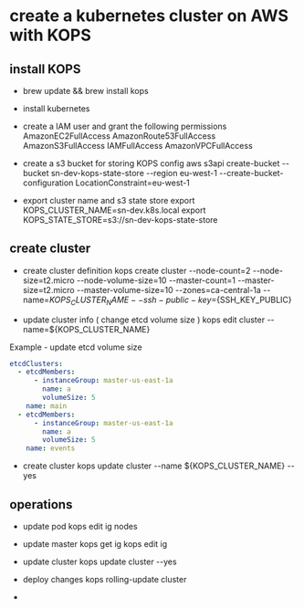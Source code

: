 # create a kubernetes cluster on AWS with KOPS

## install KOPS

- brew update && brew install kops

- install kubernetes

- create a IAM user and grant the following permissions
  AmazonEC2FullAccess
  AmazonRoute53FullAccess
  AmazonS3FullAccess
  IAMFullAccess
  AmazonVPCFullAccess

- create a s3 bucket for storing KOPS config
  aws s3api create-bucket --bucket sn-dev-kops-state-store --region eu-west-1 --create-bucket-configuration LocationConstraint=eu-west-1

- export cluster name and s3 state store
  export KOPS_CLUSTER_NAME=sn-dev.k8s.local
  export KOPS_STATE_STORE=s3://sn-dev-kops-state-store

## create cluster

- create cluster definition
  kops create cluster --node-count=2 --node-size=t2.micro --node-volume-size=10 --master-count=1 --master-size=t2.micro --master-volume-size=10 --zones=ca-central-1a --name=${KOPS_CLUSTER_NAME} --ssh-public-key=${SSH_KEY_PUBLIC}

- update cluster info ( change etcd volume size )
  kops edit cluster --name=\${KOPS_CLUSTER_NAME}

Example - update etcd volume size

```yaml
etcdClusters:
  - etcdMembers:
      - instanceGroup: master-us-east-1a
        name: a
        volumeSize: 5
    name: main
  - etcdMembers:
      - instanceGroup: master-us-east-1a
        name: a
        volumeSize: 5
    name: events
```

- create cluster
  kops update cluster --name \${KOPS_CLUSTER_NAME} --yes

## operations

- update pod
  kops edit ig nodes

- update master
  kops get ig
  kops edit ig <master node name>

- update cluster
  kops update cluster --yes

- deploy changes
  kops rolling-update cluster
-
